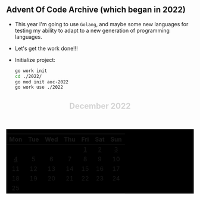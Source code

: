 ## Advent Of Code Archive (which began in 2022)

- This year I'm going to use `Golang`, and maybe some new languages for testing my ability to adapt to a new generation of programming languages.
- Let's get the work done!!!

- Initialize project:

  ```bash
  go work init
  cd ./2022/
  go mod init aoc-2022
  go work use ./2022
  ```

<h2 align="center" style="color: lightgrey;">December 2022</h2>
<br/>
<table bgcolor="black" align="center" cellspacing="21" cellpadding="21">
  <caption align="top"></caption>
  <thead>
    <tr>
      <th align="center">Mon</th>
      <th align="center">Tue</th>
      <th align="center">Wed</th>
      <th align="center">Thu</th>
      <th align="center">Fri</th>
      <th align="center">Sat</th>
      <th align="center">Sun</th>
    </tr>
  </thead>
  <tbody>
    <tr>
      <td align="center"></td>
      <td align="center"></td>
      <td align="center"></td>
      <td align="center"></td>
      <td align="center"><a href="/2022/day1.go">1</a></td>
      <td align="center"><a href="/2022/day2.go">2</a></td>
      <td align="center"><a href="/2022/day3.go">3</a></td>
    </tr>
    <tr></tr>
    <tr>
      <td align="center"><a href="/2022/day4.go">4</a></td>
      <td align="center">5</td>
      <td align="center">6</td>
      <td align="center">7</td>
      <td align="center">8</td>
      <td align="center">9</td>
      <td align="center">10</td>
    </tr>
    <tr>
      <td align="center">11</td>
      <td align="center">12</td>
      <td align="center">13</td>
      <td align="center">14</td>
      <td align="center">15</td>
      <td align="center">16</td>
      <td align="center">17</td>
    </tr>
    <tr>
      <td align="center">18</td>
      <td align="center">19</td>
      <td align="center">20</td>
      <td align="center">21</td>
      <td align="center">22</td>
      <td align="center">23</td>
      <td align="center">24</td>
    </tr>
    <tr>
      <td align="center">25</td>
      <td align="center"></td>
      <td align="center"></td>
      <td align="center"></td>
      <td align="center"></td>
      <td align="center"></td>
      <td align="center"></td>
    </tr>
  </tbody>
</table
